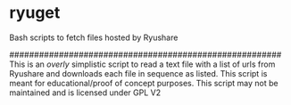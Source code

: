 ryuget
======

Bash scripts to fetch files hosted by Ryushare

#######################################################
This is an *overly* simplistic script to read a text file with a list of urls from Ryushare
and downloads each file in sequence as listed. This script is meant for educational/proof of concept purposes.
This script may not be maintained and is licensed under GPL V2

